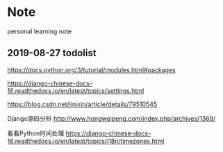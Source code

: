 # Note
personal learning note

## 2019-08-27 todolist
https://docs.python.org/3/tutorial/modules.html#packages

https://django-chinese-docs-16.readthedocs.io/en/latest/topics/settings.html

https://blog.csdn.net/jinixin/article/details/79510545

Django源码分析
http://www.hongweipeng.com/index.php/archives/1369/


看看Python时间处理
https://django-chinese-docs-16.readthedocs.io/en/latest/topics/i18n/timezones.html

